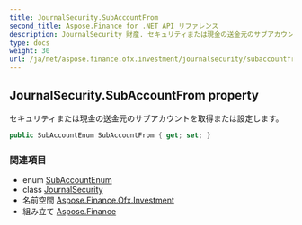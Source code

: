 ```yaml
---
title: JournalSecurity.SubAccountFrom
second_title: Aspose.Finance for .NET API リファレンス
description: JournalSecurity 財産. セキュリティまたは現金の送金元のサブアカウントを取得または設定します
type: docs
weight: 30
url: /ja/net/aspose.finance.ofx.investment/journalsecurity/subaccountfrom/
---
```

## JournalSecurity.SubAccountFrom property

セキュリティまたは現金の送金元のサブアカウントを取得または設定します。

```csharp
public SubAccountEnum SubAccountFrom { get; set; }
```

### 関連項目

* enum [SubAccountEnum](../../subaccountenum/)
* class [JournalSecurity](../)
* 名前空間 [Aspose.Finance.Ofx.Investment](../../journalsecurity/)
* 組み立て [Aspose.Finance](../../../)


